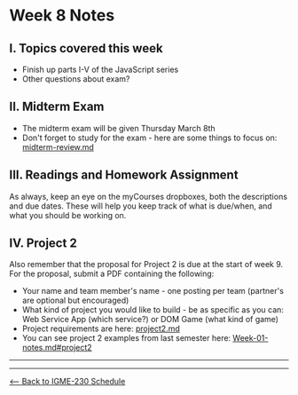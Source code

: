 # Week 8 Notes

## I. Topics covered this week
- Finish up parts I-V of the JavaScript series
- Other questions about exam?

## II. Midterm Exam
- The midterm exam will be given Thursday March 8th
- Don't forget to study for the exam - here are some things to focus on: [midterm-review.md](../notes/midterm-review.md)

## III. Readings and Homework Assignment
As always, keep an eye on the myCourses dropboxes, both the descriptions and due dates. These will help you keep track of what is due/when, and what you should be working on.

## IV. Project 2
Also remember that the proposal for Project 2 is due at the start of week 9. For the proposal, submit a PDF containing the following:

- Your name and team member's name - one posting per team (partner's are optional but encouraged)
- What kind of project you would like to build - be as specific as you can: Web Service App (which service?) or DOM Game (what kind of game)
- Project requirements are here: [project2.md](../projects/project2.md)
- You can see project 2 examples from last semester here: [Week-01-notes.md#project2](./Week-01A-notes.md#project2)

<hr><hr>

[<-- Back to IGME-230 Schedule](../schedule.md)
